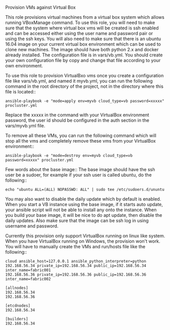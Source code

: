 Provision VMs against Virtual Box

This role provisions virtual machines from a virtual box system which allows running
VBoxManage command. To use this role, you will need to make sure that the system where
virtual box vms will be created is ssh enabled and can be accessed either using the
user name and password pair or using the ssh keys. You will also need to make sure
that there is an ubuntu 16.04 image on your current virtual box environment which
can be used to clone new machines. The image should have both python 2.x and docker
already installed. The configuration file is in vars/vb.yml. You should create your
own configuration file by copy and change that file according to your own environment.

To use this role to provision VirtualBxo vms once you create a configuration file like
vars/vb.yml, and named it myvb.yml, you can run the following command in the root
directory of the project, not in the directory where this file is located::

    ansible-playbook -e "mode=apply env=myvb cloud_type=vb password=xxxxx" procluster.yml

Replace the xxxxx in the command with your VirtualBox environment password, the user
id should be configured in the auth section in the vars/myvb.yml file.

To remove all these VMs, you can run the following command which will stop all the
vms and completely remove these vms from your VirtualBox environment::

    ansible-playbook -e "mode=destroy env=myvb cloud_type=vb password=xxxxx" procluster.yml

Few words about the base image::
The base image should have the ssh user be a sudoer, for example if your ssh user
is called ubuntu, do the following::

    echo "ubuntu ALL=(ALL) NOPASSWD: ALL" | sudo tee /etc/sudoers.d/ununtu

You may also want to disable the daily update which by default is enabled. When
you start a VB instance using the base image, if it starts auto update, your ansible
script will not be able to install any onto the instance. When you build your
base image, it will be nice to do apt update, then disable the daily updates. Also
make sure that the image can be ssh log in using username and password.

Currently this provision only support VirtualBox running on linux like system. When
you have VirtualBox running on Windows, the provision won't work. You will have to
manually create the VMs and run/hosts file like the following::

    cloud ansible_host=127.0.0.1 ansible_python_interpreter=python
    192.168.56.34 private_ip=192.168.56.34 public_ip=192.168.56.34 inter_name=fabric001
    192.168.56.36 private_ip=192.168.56.36 public_ip=192.168.56.36 inter_name=fabric002

    [allnodes]
    192.168.56.34
    192.168.56.36

    [etcdnodes]
    192.168.56.34

    [builders]
    192.168.56.34
